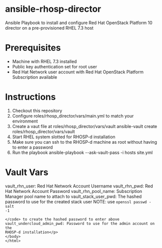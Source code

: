 # ansible-rhosp-director
Ansible Playbook to install and configure Red Hat OpenStack Platform 10 director on a pre-provisioned RHEL 7.3 host

# Prerequisites

- Machine with RHEL 7.3 installed
- Public key authentication set for root user
- Red Hat Network user account with Red Hat OpenStack Platform Subscription available

# Instructions

1. Checkout this repository
2. Configure roles/rhosp_director/vars/main.yml to match your environment
3. Create a vaut file at roles/rhosp_director/vars/vault
   ansible-vault create roles/rhosp_director/vars/vault
4. Start RHEL system slotted for RHOSP-d installation
5. Make sure you can ssh to the RHOSP-d machine as root without having to enter a password
6. Run the playbook
   ansible-playbook --ask-vault-pass -i hosts site.yml

# Vault Vars
vault_rhn_user: Red Hat Network Account Username
vault_rhn_pwd: Red Hat Network Account Password
vault_rhn_pool_name: Subscription Manager pool name to attach to
vault_stack_user_pwd: The hashed password to use for the created stack user 
NOTE: use <code>openssl passwd -salt <salt> -1 <plaintext></code> to create the hashed password to enter above
vault_undercloud_admin_pwd: Password to use for the admin account on the RHOSP-d installation



